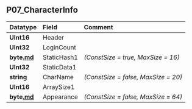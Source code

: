 ## P07\_CharacterInfo ##
| **Datatype** | **Field** | **Comment** |
|:-------------|:----------|:------------|
| **UInt16** | Header |  |
| **UInt32** | LoginCount |  |
| **byte[.md](.md)** | StaticHash1 | _(ConstSize = true, MaxSize = 16)_ |
| **UInt32** | StaticData1 |  |
| **string** | CharName | _(ConstSize = false, MaxSize = 20)_ |
| **UInt16** | ArraySize1 |  |
| **byte[.md](.md)** | Appearance | _(ConstSize = false, MaxSize = 64)_ |